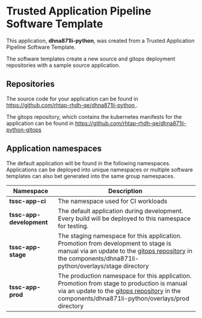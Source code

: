 # Trusted Application Pipeline Software Template

This application, **dhna871li-python**, was created from a Trusted Application Pipeline Software Template.

The software templates create a new source and gitops deployment repositories with a sample source application. 

## Repositories

The source code for your application can be found in [https://github.com/rhtap-rhdh-qe/dhna871li-python ](https://github.com/rhtap-rhdh-qe/dhna871li-python ).
 
The gitops repository, which contains the kubernetes manifests for the application can be found in 
[https://github.com/rhtap-rhdh-qe/dhna871li-python-gitops ](https://github.com/rhtap-rhdh-qe/dhna871li-python-gitops ) 

## Application namespaces 

The default application will be found in the following namespaces. Applications can be deployed into unique namespaces or multiple software templates can also bet generated into the same group namespaces.  

|  Namespace   |  Description   |  
| -------- | -------- |
| **tssc-app-ci** | The namespace used for CI workloads |
| **tssc-app-development** | The default application during development. Every build will be deployed to this namespace for testing. |
| **tssc-app-stage** | The staging namespace for this application. Promotion from development to stage is manual via an update to the [gitops repository](https://github.com/rhtap-rhdh-qe/dhna871li-python-gitops ) in the components/dhna871li-python/overlays/stage directory |
| **tssc-app-prod** | The production namespace for this application. Promotion from stage to production is manual via an update to the [gitops repository](https://github.com/rhtap-rhdh-qe/dhna871li-python-gitops ) in the components/dhna871li-python/overlays/prod directory |